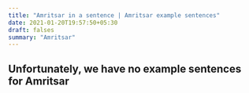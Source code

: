 ```yaml
---
title: "Amritsar in a sentence | Amritsar example sentences"
date: 2021-01-20T19:57:50+05:30
draft: falses
summary: "Amritsar"
---
```

## Unfortunately, we have no example sentences for Amritsar                 
